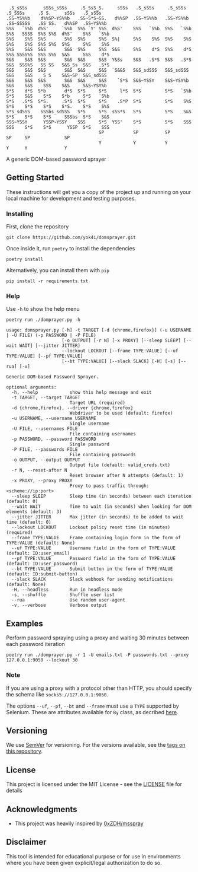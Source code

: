 ```
 .S_sSSs      sSSs_sSSs     .S_SsS_S.     sSSs   .S_sSSs     .S_sSSs     .S_SSSs     .S S.     sSSs   .S_sSSs
.SS~YS%%b    d%%SP~YS%%b   .SS~S*S~SS.   d%%SP  .SS~YS%%b   .SS~YS%%b   .SS~SSSSS   .SS SS.   d%%SP  .SS~YS%%b
S%S   `S%b  d%S'     `S%b  S%S `Y' S%S  d%S'    S%S   `S%b  S%S   `S%b  S%S   SSSS  S%S S%S  d%S'    S%S   `S%b
S%S    S%S  S%S       S%S  S%S     S%S  S%|     S%S    S%S  S%S    S%S  S%S    S%S  S%S S%S  S%S     S%S    S%S
S%S    S&S  S&S       S&S  S%S     S%S  S&S     S%S    d*S  S%S    d*S  S%S SSSS%S  S%S S%S  S&S     S%S    d*S
S&S    S&S  S&S       S&S  S&S     S&S  Y&Ss    S&S   .S*S  S&S   .S*S  S&S  SSS%S   SS SS   S&S_Ss  S&S   .S*S
S&S    S&S  S&S       S&S  S&S     S&S  `S&&S   S&S_sdSSS   S&S_sdSSS   S&S    S&S    S S    S&S~SP  S&S_sdSSS
S&S    S&S  S&S       S&S  S&S     S&S    `S*S  S&S~YSSY    S&S~YSY%b   S&S    S&S    SSS    S&S     S&S~YSY%b
S*S    d*S  S*b       d*S  S*S     S*S     l*S  S*S         S*S   `S%b  S*S    S&S    S*S    S*b     S*S   `S%b
S*S   .S*S  S*S.     .S*S  S*S     S*S    .S*P  S*S         S*S    S%S  S*S    S*S    S*S    S*S.    S*S    S%S
S*S_sdSSS    SSSbs_sdSSS   S*S     S*S  sSS*S   S*S         S*S    S&S  S*S    S*S    S*S     SSSbs  S*S    S&S
SSS~YSSY      YSSP~YSSY    SSS     S*S  YSS'    S*S         S*S    SSS  SSS    S*S    S*S      YSSP  S*S    SSS
                                   SP           SP          SP                 SP     SP             SP
                                   Y            Y           Y                  Y      Y              Y
```

A generic DOM-based password sprayer

## Getting Started

These instructions will get you a copy of the project up and running on your local machine for development and testing purposes.


### Installing

First, clone the repository

```
git clone https://github.com/yok4i/domsprayer.git
```

Once inside it, run `poetry` to install the dependencies

```
poetry install
```

Alternatively, you can install them with `pip`

```
pip install -r requirements.txt
```

### Help

Use `-h` to show the help menu

```
poetry run ./domprayer.py -h

usage: domsprayer.py [-h] -t TARGET [-d {chrome,firefox}] (-u USERNAME | -U FILE) (-p PASSWORD | -P FILE)
                     [-o OUTPUT] [-r N] [-x PROXY] [--sleep SLEEP] [--wait WAIT] [--jitter JITTER]
                     --lockout LOCKOUT [--frame TYPE:VALUE] [--uf TYPE:VALUE] [--pf TYPE:VALUE]
                     [--bt TYPE:VALUE] [--slack SLACK] [-H] [-s] [--rua] [-v]

Generic DOM-based Password Sprayer.

optional arguments:
  -h, --help            show this help message and exit
  -t TARGET, --target TARGET
                        Target URL (required)
  -d {chrome,firefox}, --driver {chrome,firefox}
                        Webdriver to be used (default: firefox)
  -u USERNAME, --username USERNAME
                        Single username
  -U FILE, --usernames FILE
                        File containing usernames
  -p PASSWORD, --password PASSWORD
                        Single password
  -P FILE, --passwords FILE
                        File containing passwords
  -o OUTPUT, --output OUTPUT
                        Output file (default: valid_creds.txt)
  -r N, --reset-after N
                        Reset browser after N attempts (default: 1)
  -x PROXY, --proxy PROXY
                        Proxy to pass traffic through: <scheme://ip:port>
  --sleep SLEEP         Sleep time (in seconds) between each iteration (default: 0)
  --wait WAIT           Time to wait (in seconds) when looking for DOM elements (default: 3)
  --jitter JITTER       Max jitter (in seconds) to be added to wait time (default: 0)
  --lockout LOCKOUT     Lockout policy reset time (in minutes) (required)
  --frame TYPE:VALUE    Frame containing login form in the form of TYPE:VALUE (default: None)
  --uf TYPE:VALUE       Username field in the form of TYPE:VALUE (default: ID:user_email)
  --pf TYPE:VALUE       Password field in the form of TYPE:VALUE (default: ID:user_password)
  --bt TYPE:VALUE       Submit button in the form of TYPE:VALUE (default: ID:submit-button)
  --slack SLACK         Slack webhook for sending notifications (default: None)
  -H, --headless        Run in headless mode
  -s, --shuffle         Shuffle user list
  --rua                 Use random user-agent
  -v, --verbose         Verbose output
```


## Examples

Perform password spraying using a proxy and waiting 30 minutes between each password iteration

```
poetry run ./domprayer.py -r 1 -U emails.txt -P passwords.txt --proxy 127.0.0.1:9050 --lockout 30
```

### Note

If you are using a proxy with a protocol other than HTTP, you should specify the schema like `socks5://127.0.0.1:9050`.

The options `--uf`, `--pf`, `--bt` and `--frame` must use a `TYPE` supported by Selenium.
These are attributes available for `By` class, as decribed [here](https://selenium-python.readthedocs.io/locating-elements.html).


## Versioning

We use [SemVer](http://semver.org/) for versioning. For the versions available, see the [tags on this repository](https://github.com/yok4i/domsprayer/tags). 


## License

This project is licensed under the MIT License - see the [LICENSE](LICENSE) file for details


## Acknowledgments

* This project was heavily inspired by [0xZDH/msspray](https://github.com/0xZDH/msspray)


## Disclaimer

This tool is intended for educational purpose or for use in environments where you have been given explicit/legal authorization to do so.
